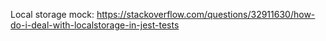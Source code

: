 Local storage mock: https://stackoverflow.com/questions/32911630/how-do-i-deal-with-localstorage-in-jest-tests